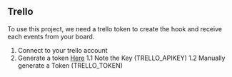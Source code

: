 ## Trello
To use this project, we need a trello token to create the hook and receive each events from your board.

1. Connect to your trello account
2. Generate a token [Here](https://trello.com/app-key)
1.1 Note the Key (TRELLO_APIKEY)
1.2 Manually generate a Token (TRELLO_TOKEN)
